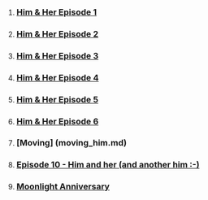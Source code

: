 

1. ### [Him & Her Episode 1](her_1.md)
2. ### [Him & Her Episode 2](doll_him.md)
3. ### [Him & Her Episode 3](proposal_her.md)
4. ### [Him & Her Episode 4](her_4.md)
5. ### [Him & Her Episode 5](trek_him.md)
6. ### [Him & Her Episode 6](hug_him.md)


7. ### [Moving] (moving_him.md)
8. ### [Episode 10 - Him and her (and another him :-)](another_him.md)

9. ### [Moonlight Anniversary](moonlight.md)
